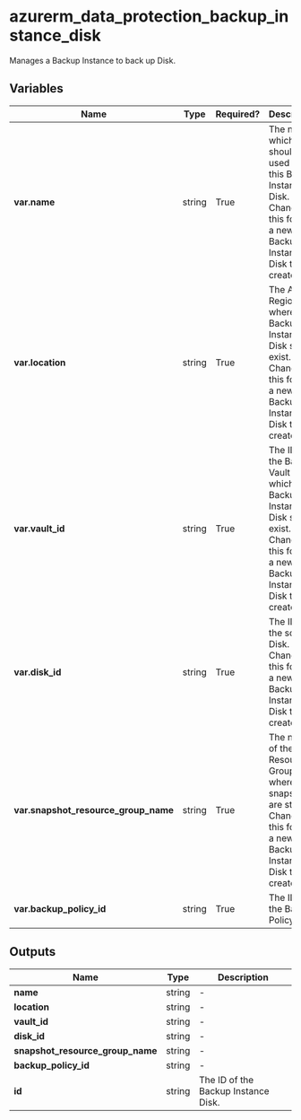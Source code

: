 # azurerm_data_protection_backup_instance_disk

Manages a Backup Instance to back up Disk.

## Variables

| Name | Type | Required? |  Description |
| ---- | ---- | --------- |  ----------- |
| **var.name** | string | True | The name which should be used for this Backup Instance Disk. Changing this forces a new Backup Instance Disk to be created. | 
| **var.location** | string | True | The Azure Region where the Backup Instance Disk should exist. Changing this forces a new Backup Instance Disk to be created. | 
| **var.vault_id** | string | True | The ID of the Backup Vault within which the Backup Instance Disk should exist. Changing this forces a new Backup Instance Disk to be created. | 
| **var.disk_id** | string | True | The ID of the source Disk. Changing this forces a new Backup Instance Disk to be created. | 
| **var.snapshot_resource_group_name** | string | True | The name of the Resource Group where snapshots are stored. Changing this forces a new Backup Instance Disk to be created. | 
| **var.backup_policy_id** | string | True | The ID of the Backup Policy. | 



## Outputs

| Name | Type | Description |
| ---- | ---- | --------- | 
| **name** | string  | - | 
| **location** | string  | - | 
| **vault_id** | string  | - | 
| **disk_id** | string  | - | 
| **snapshot_resource_group_name** | string  | - | 
| **backup_policy_id** | string  | - | 
| **id** | string  | The ID of the Backup Instance Disk. | 